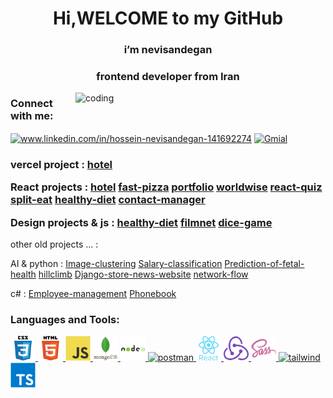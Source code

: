 <h1 align="center">Hi,WELCOME to my GitHub</h1>
<h3 align="center">i’m nevisandegan</h3> 
<h3  align="center">frontend developer from Iran</h3>
<img align="right" alt="coding" width="400" src="https://camo.githubusercontent.com/8bf6f6d78abc81fcf9c49f10649423e73ea44bc248e83aaae8759d401c829a84/68747470733a2f2f70687973696373677572756b756c2e66696c65732e776f726470726573732e636f6d2f323031392f30322f6368617261637465722d312e676966"/>
<!-- <p>
  My main language is JavaScript
</p> -->
<h3  align="left">Connect with me: </h3>
<p align="left">
<a href="https://linkedin.com/in/www.linkedin.com/in/hossein-nevisandegan-141692274" target="blank"><img align="center" src="https://raw.githubusercontent.com/rahuldkjain/github-profile-readme-generator/master/src/images/icons/Social/linked-in-alt.svg" alt="www.linkedin.com/in/hossein-nevisandegan-141692274" height="30" width="40" /></a>
  <a href="mailto:nevisandehgan@gmail.com"><img align="center" src="https://upload.wikimedia.org/wikipedia/commons/7/7e/Gmail_icon_%282020%29.svg" alt="Gmial" height="30" width="40" /></a>
</p>
<h3>
  <p>vercel  project : <a href=https://hotel-nevisandegan.vercel.app/>hotel</a></p>
<p>
  React projects :
   <a href="https://github.com/nevisandegan/Hotel">hotel</a>
  <a href="https://github.com/nevisandegan/fast-pizza">fast-pizza</a>
  <a href="https://github.com/nevisandegan/portfolio">portfolio</a>
  <a href="https://github.com/nevisandegan/worldwise">worldwise</a>
  <a href="https://github.com/nevisandegan/react-quiz">react-quiz</a>
  <a href="https://github.com/nevisandegan/split-eat">split-eat</a>
  <a href="https://github.com/nevisandegan/healthy-diet-update">healthy-diet</a>
  <a href="https://github.com/nevisandegan/Contact-manager-app">contact-manager</a>
</p>
  <p>
  Design projects & js : <a href="https://github.com/nevisandegan/healthy-diet-website-">healthy-diet</a>
  <a href="https://github.com/nevisandegan/filmnet">filmnet</a>
  <a href="https://github.com/nevisandegan/dice-game">dice-game</a>
</p>
  </h3>


<p>other old projects ... :</p>
<p>
  AI & python : <a href="https://github.com/nevisandegan/Image-clustering">Image-clustering</a>
  <a href="https://github.com/nevisandegan/Salary-classification">Salary-classification</a>
  <a href="https://github.com/nevisandegan/Prediction-of-fetal-health">Prediction-of-fetal-health</a>
  <a href="https://github.com/nevisandegan/-hillclimb">hillclimb</a>
  <a href="https://github.com/nevisandegan/Django-store-news-website">Django-store-news-website</a>
  <a href="https://github.com/nevisandegan/-network-flow-">network-flow</a>
</p>
<p>
  c# : 
  <a href="https://github.com/nevisandegan/Employee-management">Employee-management</a>
  <a href="https://github.com/nevisandegan/Phonebook">Phonebook</a>
  <a href=""></a>
</p>
<h3 align="left">Languages and Tools:</h3>
<p align="left"> <a href="https://www.w3schools.com/css/" target="_blank" rel="noreferrer"> <img src="https://raw.githubusercontent.com/devicons/devicon/master/icons/css3/css3-original-wordmark.svg" alt="css3" width="40" height="40"/> </a> <a href="https://www.w3.org/html/" target="_blank" rel="noreferrer"> <img src="https://raw.githubusercontent.com/devicons/devicon/master/icons/html5/html5-original-wordmark.svg" alt="html5" width="40" height="40"/> </a> <a href="https://developer.mozilla.org/en-US/docs/Web/JavaScript" target="_blank" rel="noreferrer"> <img src="https://raw.githubusercontent.com/devicons/devicon/master/icons/javascript/javascript-original.svg" alt="javascript" width="40" height="40"/> </a> <a href="https://www.mongodb.com/" target="_blank" rel="noreferrer"> <img src="https://raw.githubusercontent.com/devicons/devicon/master/icons/mongodb/mongodb-original-wordmark.svg" alt="mongodb" width="40" height="40"/> </a> <a href="https://nodejs.org" target="_blank" rel="noreferrer"> <img src="https://raw.githubusercontent.com/devicons/devicon/master/icons/nodejs/nodejs-original-wordmark.svg" alt="nodejs" width="40" height="40"/> </a> <a href="https://postman.com" target="_blank" rel="noreferrer"> <img src="https://www.vectorlogo.zone/logos/getpostman/getpostman-icon.svg" alt="postman" width="40" height="40"/> </a> <a href="https://reactjs.org/" target="_blank" rel="noreferrer"> <img src="https://raw.githubusercontent.com/devicons/devicon/master/icons/react/react-original-wordmark.svg" alt="react" width="40" height="40"/> </a> <a href="https://redux.js.org" target="_blank" rel="noreferrer"> <img src="https://raw.githubusercontent.com/devicons/devicon/master/icons/redux/redux-original.svg" alt="redux" width="40" height="40"/> </a> <a href="https://sass-lang.com" target="_blank" rel="noreferrer"> <img src="https://raw.githubusercontent.com/devicons/devicon/master/icons/sass/sass-original.svg" alt="sass" width="40" height="40"/> </a> <a href="https://tailwindcss.com/" target="_blank" rel="noreferrer"> <img src="https://www.vectorlogo.zone/logos/tailwindcss/tailwindcss-icon.svg" alt="tailwind" width="40" height="40"/> </a> <a href="https://www.typescriptlang.org/" target="_blank" rel="noreferrer"> <img src="https://raw.githubusercontent.com/devicons/devicon/master/icons/typescript/typescript-original.svg" alt="typescript" width="40" height="40"/> </a> </p>

